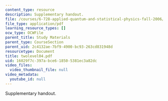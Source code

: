 ```yaml
---
content_type: resource
description: Supplementary handout.
file: /courses/6-728-applied-quantum-and-statistical-physics-fall-2006/16029f7c397abce618505381ec3a82dc_twolevel04.pdf
file_type: application/pdf
learning_resource_types: []
ocw_type: OCWFile
parent_title: Study Materials
parent_type: CourseSection
parent_uid: 2c4132ae-7bf9-4900-bc93-263cd831948d
resourcetype: Document
title: twolevel04.pdf
uid: 16029f7c-397a-bce6-1850-5381ec3a82dc
video_files:
  video_thumbnail_file: null
video_metadata:
  youtube_id: null
---
```

Supplementary handout.


